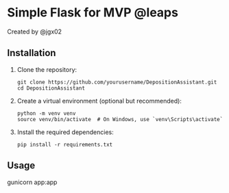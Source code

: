 # Simple Flask for MVP @leaps

Created by @jgx02


## Installation

1. Clone the repository:
   ```
   git clone https://github.com/yourusername/DepositionAssistant.git
   cd DepositionAssistant
   ```

2. Create a virtual environment (optional but recommended):
   ```
   python -m venv venv
   source venv/bin/activate  # On Windows, use `venv\Scripts\activate`
   ```

3. Install the required dependencies:
   ```
   pip install -r requirements.txt
   ```

## Usage

gunicorn app:app